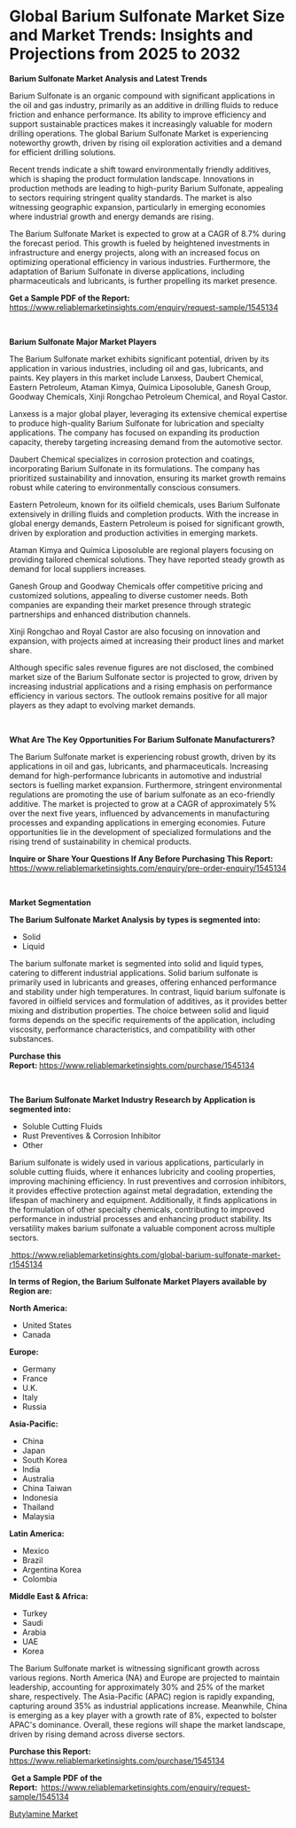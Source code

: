 <p><h1>Global Barium Sulfonate Market Size and Market Trends: Insights and Projections from 2025 to 2032</h1></p><p><strong>Barium Sulfonate Market Analysis and Latest Trends</strong></p>
<p><p>Barium Sulfonate is an organic compound with significant applications in the oil and gas industry, primarily as an additive in drilling fluids to reduce friction and enhance performance. Its ability to improve efficiency and support sustainable practices makes it increasingly valuable for modern drilling operations. The global Barium Sulfonate Market is experiencing noteworthy growth, driven by rising oil exploration activities and a demand for efficient drilling solutions.</p><p>Recent trends indicate a shift toward environmentally friendly additives, which is shaping the product formulation landscape. Innovations in production methods are leading to high-purity Barium Sulfonate, appealing to sectors requiring stringent quality standards. The market is also witnessing geographic expansion, particularly in emerging economies where industrial growth and energy demands are rising.</p><p>The Barium Sulfonate Market is expected to grow at a CAGR of 8.7% during the forecast period. This growth is fueled by heightened investments in infrastructure and energy projects, along with an increased focus on optimizing operational efficiency in various industries. Furthermore, the adaptation of Barium Sulfonate in diverse applications, including pharmaceuticals and lubricants, is further propelling its market presence.</p></p>
<p><strong>Get a Sample PDF of the Report:&nbsp;</strong> <a href="https://www.reliablemarketinsights.com/enquiry/request-sample/1545134?utm_campaign=1166&utm_medium=2&utm_source=Github&utm_content=ia&utm_term=31032025&utm_id=barium-sulfonate">https://www.reliablemarketinsights.com/enquiry/request-sample/1545134</a></p>
<p>&nbsp;</p>
<p><strong>Barium Sulfonate Major Market Players</strong></p>
<p><p>The Barium Sulfonate market exhibits significant potential, driven by its application in various industries, including oil and gas, lubricants, and paints. Key players in this market include Lanxess, Daubert Chemical, Eastern Petroleum, Ataman Kimya, Química Liposoluble, Ganesh Group, Goodway Chemicals, Xinji Rongchao Petroleum Chemical, and Royal Castor.</p><p>Lanxess is a major global player, leveraging its extensive chemical expertise to produce high-quality Barium Sulfonate for lubrication and specialty applications. The company has focused on expanding its production capacity, thereby targeting increasing demand from the automotive sector.</p><p>Daubert Chemical specializes in corrosion protection and coatings, incorporating Barium Sulfonate in its formulations. The company has prioritized sustainability and innovation, ensuring its market growth remains robust while catering to environmentally conscious consumers.</p><p>Eastern Petroleum, known for its oilfield chemicals, uses Barium Sulfonate extensively in drilling fluids and completion products. With the increase in global energy demands, Eastern Petroleum is poised for significant growth, driven by exploration and production activities in emerging markets.</p><p>Ataman Kimya and Química Liposoluble are regional players focusing on providing tailored chemical solutions. They have reported steady growth as demand for local suppliers increases.</p><p>Ganesh Group and Goodway Chemicals offer competitive pricing and customized solutions, appealing to diverse customer needs. Both companies are expanding their market presence through strategic partnerships and enhanced distribution channels.</p><p>Xinji Rongchao and Royal Castor are also focusing on innovation and expansion, with projects aimed at increasing their product lines and market share.</p><p>Although specific sales revenue figures are not disclosed, the combined market size of the Barium Sulfonate sector is projected to grow, driven by increasing industrial applications and a rising emphasis on performance efficiency in various sectors. The outlook remains positive for all major players as they adapt to evolving market demands.</p></p>
<p>&nbsp;</p>
<p><strong>What Are The Key Opportunities For Barium Sulfonate Manufacturers?</strong></p>
<p><p>The Barium Sulfonate market is experiencing robust growth, driven by its applications in oil and gas, lubricants, and pharmaceuticals. Increasing demand for high-performance lubricants in automotive and industrial sectors is fuelling market expansion. Furthermore, stringent environmental regulations are promoting the use of barium sulfonate as an eco-friendly additive. The market is projected to grow at a CAGR of approximately 5% over the next five years, influenced by advancements in manufacturing processes and expanding applications in emerging economies. Future opportunities lie in the development of specialized formulations and the rising trend of sustainability in chemical products.</p></p>
<p><strong>Inquire or Share Your Questions If Any Before Purchasing This Report:</strong> <a href="https://www.reliablemarketinsights.com/enquiry/pre-order-enquiry/1545134?utm_campaign=1166&utm_medium=2&utm_source=Github&utm_content=ia&utm_term=31032025&utm_id=barium-sulfonate">https://www.reliablemarketinsights.com/enquiry/pre-order-enquiry/1545134</a></p>
<p>&nbsp;</p>
<p><strong>Market Segmentation</strong></p>
<p><strong>The Barium Sulfonate Market Analysis by types is segmented into:</strong></p>
<p><ul><li>Solid</li><li>Liquid</li></ul></p>
<p><p>The barium sulfonate market is segmented into solid and liquid types, catering to different industrial applications. Solid barium sulfonate is primarily used in lubricants and greases, offering enhanced performance and stability under high temperatures. In contrast, liquid barium sulfonate is favored in oilfield services and formulation of additives, as it provides better mixing and distribution properties. The choice between solid and liquid forms depends on the specific requirements of the application, including viscosity, performance characteristics, and compatibility with other substances.</p></p>
<p><strong>Purchase this Report:&nbsp;</strong><a href="https://www.reliablemarketinsights.com/purchase/1545134?utm_campaign=1166&utm_medium=2&utm_source=Github&utm_content=ia&utm_term=31032025&utm_id=barium-sulfonate">https://www.reliablemarketinsights.com/purchase/1545134</a></p>
<p>&nbsp;</p>
<p><strong>The Barium Sulfonate Market Industry Research by Application is segmented into:</strong></p>
<p><ul><li>Soluble Cutting Fluids</li><li>Rust Preventives & Corrosion Inhibitor</li><li>Other</li></ul></p>
<p><p>Barium sulfonate is widely used in various applications, particularly in soluble cutting fluids, where it enhances lubricity and cooling properties, improving machining efficiency. In rust preventives and corrosion inhibitors, it provides effective protection against metal degradation, extending the lifespan of machinery and equipment. Additionally, it finds applications in the formulation of other specialty chemicals, contributing to improved performance in industrial processes and enhancing product stability. Its versatility makes barium sulfonate a valuable component across multiple sectors.</p></p>
<p><a href="https://www.reliablemarketinsights.com/global-barium-sulfonate-market-r1545134?utm_campaign=1166&utm_medium=2&utm_source=Github&utm_content=ia&utm_term=31032025&utm_id=barium-sulfonate">&nbsp;https://www.reliablemarketinsights.com/global-barium-sulfonate-market-r1545134</a></p>
<p><strong>In terms of Region, the Barium Sulfonate Market Players available by Region are:</strong></p>
<p>
    <p> <strong> North America: </strong>
        <ul>
            <li>United States</li>
            <li>Canada</li>
        </ul>
        </p> 
    <p> <strong> Europe: </strong>
        <ul>
            <li>Germany</li>
            <li>France</li>
            <li>U.K.</li>
            <li>Italy</li>
            <li>Russia</li>
        </ul>
        </p> 
    <p> <strong> Asia-Pacific: </strong>
        <ul>
            <li>China</li>
            <li>Japan</li>
            <li>South Korea</li>
            <li>India</li>
            <li>Australia</li>
            <li>China Taiwan</li>
            <li>Indonesia</li>
            <li>Thailand</li>
            <li>Malaysia</li>
        </ul>
        </p> 
    <p> <strong> Latin America: </strong>
        <ul>
            <li>Mexico</li>
            <li>Brazil</li>
            <li>Argentina Korea</li>
            <li>Colombia</li>
        </ul>
        </p> 
    <p> <strong> Middle East & Africa: </strong>
        <ul>
            <li>Turkey</li>
            <li>Saudi</li>
            <li>Arabia</li>
            <li>UAE</li>
            <li>Korea</li>
        </ul>
    </p>
    </p>
<p><p>The Barium Sulfonate market is witnessing significant growth across various regions. North America (NA) and Europe are projected to maintain leadership, accounting for approximately 30% and 25% of the market share, respectively. The Asia-Pacific (APAC) region is rapidly expanding, capturing around 35% as industrial applications increase. Meanwhile, China is emerging as a key player with a growth rate of 8%, expected to bolster APAC's dominance. Overall, these regions will shape the market landscape, driven by rising demand across diverse sectors.</p></p>
<p><strong>Purchase this Report: </strong><a href="https://www.reliablemarketinsights.com/purchase/1545134?utm_campaign=1166&utm_medium=2&utm_source=Github&utm_content=ia&utm_term=31032025&utm_id=barium-sulfonate">https://www.reliablemarketinsights.com/purchase/1545134</a></p>
<p>&nbsp;<strong>Get a Sample PDF of the Report:&nbsp;&nbsp;</strong><a href="https://www.reliablemarketinsights.com/enquiry/request-sample/1545134?utm_campaign=1166&utm_medium=2&utm_source=Github&utm_content=ia&utm_term=31032025&utm_id=barium-sulfonate">https://www.reliablemarketinsights.com/enquiry/request-sample/1545134</a></p>
<p><strong></strong></p>
<p><p><a href="https://github.com/yoshih12/Market-Research-Report-List-4/blob/main/butylamine-market.md?utm_campaign=1166&utm_medium=2&utm_source=Github&utm_content=ia&utm_term=31032025&utm_id=barium-sulfonate">Butylamine Market</a></p></p>